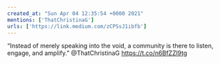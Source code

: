 ```yaml
---
created_at: "Sun Apr 04 12:35:54 +0000 2021"
mentions: ['ThatChristinaG']
urls: ['https://link.medium.com/zCPSsJ1ibfb']
---
```


“Instead of merely speaking into the void, a community is there to listen, engage, and amplify.” @ThatChristinaG https://t.co/n6BfZZl9tg